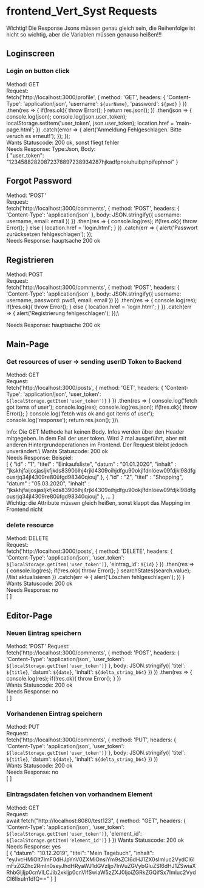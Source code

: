 # frontend_Vert_Syst Requests
Wichtig! Die Response Jsons müssen genau gleich sein, die Reihenfolge ist nicht so wichtig, aber die Variablen müssen genauso heißen!!! 

## Loginscreen

### Login on button click
Method: GET\
Request:\
fetch('http://localhost:3000/profile', {
		method: 'GET',
		headers: {
			'Content-Type': 'application/json',
			'username': `${usrName}`,
			'password': `${pwd}`
		}
	})
	.then(res => {
		if(!res.ok){
			throw Error();
		}
		return res.json();
	})
	.then(json => {
		console.log(json);
		console.log(json.user_token);
		localStorage.setItem('user_token', json.user_token);
		location.href = 'main-page.html';
	})
	.catch(error => {
		alert('Anmeldung Fehlgeschlagen. Bitte veruch es erneut!');
	});
});\
Wants Statuscode: 200 ok, sonst fliegt fehler\
Needs Response: Type:Json, Body:\
    {
     "user_token": "12345882820872378897238934287hjkadfpnoiuhuibphpifephnoi"
    }
  
 ## Forgot Password
 Method: 'POST'\
 Request:\
   fetch('http://localhost:3000/comments', {
        method: 'POST',
        headers: {
          'Content-Type': 'application/json'
        },
        body: JSON.stringify({
		username: username,	
		email: email
        })
      })
      .then(res => {
        console.log(res);
        if(!res.ok){
          throw Error();
        } else {
          location.href = 'login.html';
        }
      })
      .catch(err => {
        alert('Passwort zurücksetzen fehlgeschlagen');
      });\
 Needs Response: hauptsache 200 ok
 
## Registrieren
Method: POST\
Request:\
fetch('http://localhost:3000/comments', {
        method: 'POST',
        headers: {
          'Content-Type': 'application/json'
        },
        body: JSON.stringify({
		username: username,
		password: pwd1,
		email: email
        })
      })
      .then(res => {
        console.log(res);
        if(!res.ok){
          throw Error();
        } else {
          location.href = 'login.html';
        }
      })
      .catch(err => {
        alert('Registrierung fehlgeschlagen');
      });\
     
 Needs Response: hauptsache 200 ok
    
## Main-Page

### Get resources of user -> sending userID Token to Backend
Method: GET\
Request:\
    fetch('http://localhost:3000/posts', {
  		method: 'GET',
  		headers: {
  			'Content-Type': 'application/json',
        'user_token': `${localStorage.getItem('user_token')}`
  		}
  	})
    .then(res => {
      console.log('fetch got items of user');
      console.log(res);
      console.log(res.json);
      if(!res.ok){
        throw Error();
      }
      console.log('fetch was ok and got items of user');
      console.log('response');
      return res.json();
    })\
    
Info: Die GET Methode hat keinen Body. Infos werden über den Header mitgegeben. In dem Fall der user token. Wird 2 mal ausgeführt, aber mit anderen Hintergrundoperationen im Frontend. Der Request bleibt jedoch unverändert.\ 
Wants Statuscode: 200 ok\
Needs Response: Beispiel:\
[
  {
    "id" : "1",
    "titel" : "Einkaufsliste",
    "datum" : "01.01.2020",
    "inhalt" : "jkskhjfaijosjasljkfjkds8390ölhj4rjkl4309oihjdfgu90okjlfdnlöew09fdjkl98dfgousrjq34jl4309re80üfgd98340qiouj"
  },
  {
    "id" : "2",
    "titel" : "Shopping",
    "datum" : "05.03.2020",
    "inhalt" : "jkskhjfaijosjasljkfjkds8390ölhj4rjkl4309oihjdfgu90okjlfdnlöew09fdjkl98dfgousrjq34jl4309re80üfgd98340qiouj"
  }, ...
]\
Wichtig: die Attribute müssen gleich heißen, sonst klappt das Mapping im Frontend nicht

### delete resource
Method: DELETE\
Request:\
fetch('http://localhost:3000/posts', {
      method: 'DELETE',
      headers: {
        'Content-Type': 'application/json',
        'user_token': `${localStorage.getItem('user_token')}`,
        'eintrag_id': `${id}`
      }
    })
    .then(res => {
      console.log(res);
      if(!res.ok){
        throw Error();
      }
      searchStates(search.value); //list aktualisieren
    })
    .catch(err => {
      alert('Löschen fehlgeschlagen');
    })
  }\
Wants Statuscode: 200 ok\
Needs Response: no\
[
]

## Editor-Page

### Neuen Eintrag speichern
Method: 'POST'
Request:\
    fetch('http://localhost:3000/comments', {
      method: 'POST',
      headers: {
        'Content-Type': 'application/json',
        'user_token': `${localStorage.getItem('user_token')}`
      },
      body: JSON.stringify({
        'titel': `${title}`,
        'datum': `${date}`,
        'inhalt': `${delta_string_b64}`
      })
    })
    .then(res => {
      console.log(res);
      if(!res.ok){
        throw Error();
      }
    })\
Wants Statuscode: 200 ok\
Needs Response: no\
[
]

### Vorhandenen Eintrag speichern
Method: PUT\
Request:\
fetch('http://localhost:3000/comments', {
      method: 'PUT',
      headers: {
        'Content-Type': 'application/json',
        'user_token': `${localStorage.getItem('user_token')}`
      },
      body: JSON.stringify({
        'titel': `${title}`,
        'datum': `${date}`,
        'inhalt': `${delta_string_b64}`
      })
    })\
Wants Statuscode: 200 ok\
Needs Response: no\
[
]

### Eintragsdaten fetchen von vorhandnem Element
Method: GET\
Request:\
  await fetch("http://localhost:8080/test123", {
    method: "GET",
    headers: {
      'Content-Type': 'application/json',
      'user_token': `${localStorage.getItem('user_token')}`,
      'element_id': `${localStorage.getItem('element_id')}`
    }
  })
Wants Statuscode: 200 ok\
Needs Response: yes\
[
{
    "datum": "10.12.2019",
    "titel": "Mein Tagebuch",
    "inhalt": "eyJvcHMiOlt7ImF0dHJpYnV0ZXMiOnsiYm9sZCI6dHJ1ZX0sImluc2VydCI6ImFzZGZhc2RmIn0seyJhdHRyaWJ1dGVzIjp7InVuZGVybGluZSI6dHJ1ZSwiaXRhbGljIjp0cnVlLCJib2xkIjp0cnVlfSwiaW5zZXJ0IjoiZGRkZGQifSx7Imluc2VydCI6IlxuIn1dfQ=="
}
]
 
  
